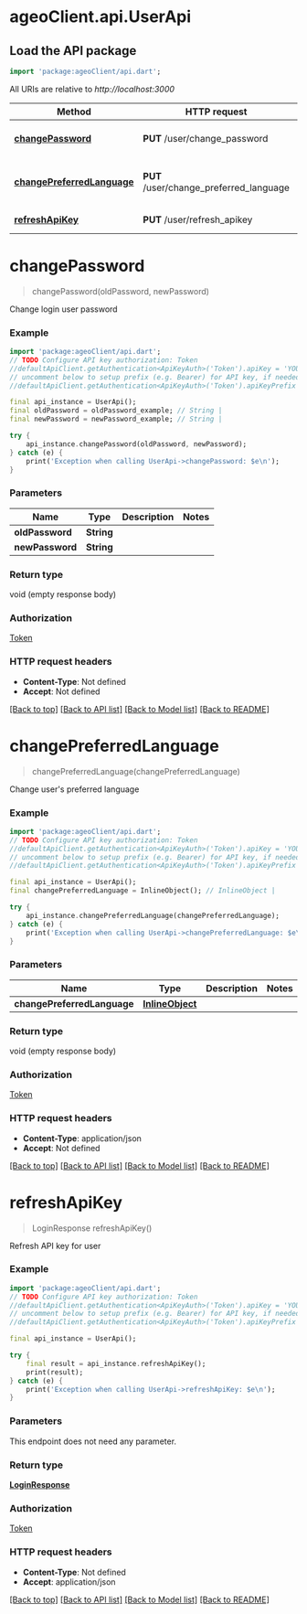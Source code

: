 # ageoClient.api.UserApi

## Load the API package
```dart
import 'package:ageoClient/api.dart';
```

All URIs are relative to *http://localhost:3000*

Method | HTTP request | Description
------------- | ------------- | -------------
[**changePassword**](UserApi.md#changepassword) | **PUT** /user/change_password | Change login user password
[**changePreferredLanguage**](UserApi.md#changepreferredlanguage) | **PUT** /user/change_preferred_language | Change user's preferred language
[**refreshApiKey**](UserApi.md#refreshapikey) | **PUT** /user/refresh_apikey | Refresh API key for user


# **changePassword**
> changePassword(oldPassword, newPassword)

Change login user password

### Example
```dart
import 'package:ageoClient/api.dart';
// TODO Configure API key authorization: Token
//defaultApiClient.getAuthentication<ApiKeyAuth>('Token').apiKey = 'YOUR_API_KEY';
// uncomment below to setup prefix (e.g. Bearer) for API key, if needed
//defaultApiClient.getAuthentication<ApiKeyAuth>('Token').apiKeyPrefix = 'Bearer';

final api_instance = UserApi();
final oldPassword = oldPassword_example; // String | 
final newPassword = newPassword_example; // String | 

try {
    api_instance.changePassword(oldPassword, newPassword);
} catch (e) {
    print('Exception when calling UserApi->changePassword: $e\n');
}
```

### Parameters

Name | Type | Description  | Notes
------------- | ------------- | ------------- | -------------
 **oldPassword** | **String**|  | 
 **newPassword** | **String**|  | 

### Return type

void (empty response body)

### Authorization

[Token](../README.md#Token)

### HTTP request headers

 - **Content-Type**: Not defined
 - **Accept**: Not defined

[[Back to top]](#) [[Back to API list]](../README.md#documentation-for-api-endpoints) [[Back to Model list]](../README.md#documentation-for-models) [[Back to README]](../README.md)

# **changePreferredLanguage**
> changePreferredLanguage(changePreferredLanguage)

Change user's preferred language

### Example
```dart
import 'package:ageoClient/api.dart';
// TODO Configure API key authorization: Token
//defaultApiClient.getAuthentication<ApiKeyAuth>('Token').apiKey = 'YOUR_API_KEY';
// uncomment below to setup prefix (e.g. Bearer) for API key, if needed
//defaultApiClient.getAuthentication<ApiKeyAuth>('Token').apiKeyPrefix = 'Bearer';

final api_instance = UserApi();
final changePreferredLanguage = InlineObject(); // InlineObject | 

try {
    api_instance.changePreferredLanguage(changePreferredLanguage);
} catch (e) {
    print('Exception when calling UserApi->changePreferredLanguage: $e\n');
}
```

### Parameters

Name | Type | Description  | Notes
------------- | ------------- | ------------- | -------------
 **changePreferredLanguage** | [**InlineObject**](InlineObject.md)|  | 

### Return type

void (empty response body)

### Authorization

[Token](../README.md#Token)

### HTTP request headers

 - **Content-Type**: application/json
 - **Accept**: Not defined

[[Back to top]](#) [[Back to API list]](../README.md#documentation-for-api-endpoints) [[Back to Model list]](../README.md#documentation-for-models) [[Back to README]](../README.md)

# **refreshApiKey**
> LoginResponse refreshApiKey()

Refresh API key for user

### Example
```dart
import 'package:ageoClient/api.dart';
// TODO Configure API key authorization: Token
//defaultApiClient.getAuthentication<ApiKeyAuth>('Token').apiKey = 'YOUR_API_KEY';
// uncomment below to setup prefix (e.g. Bearer) for API key, if needed
//defaultApiClient.getAuthentication<ApiKeyAuth>('Token').apiKeyPrefix = 'Bearer';

final api_instance = UserApi();

try {
    final result = api_instance.refreshApiKey();
    print(result);
} catch (e) {
    print('Exception when calling UserApi->refreshApiKey: $e\n');
}
```

### Parameters
This endpoint does not need any parameter.

### Return type

[**LoginResponse**](LoginResponse.md)

### Authorization

[Token](../README.md#Token)

### HTTP request headers

 - **Content-Type**: Not defined
 - **Accept**: application/json

[[Back to top]](#) [[Back to API list]](../README.md#documentation-for-api-endpoints) [[Back to Model list]](../README.md#documentation-for-models) [[Back to README]](../README.md)

